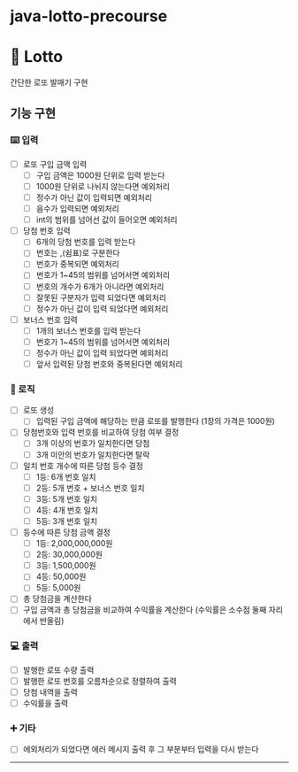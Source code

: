 # java-lotto-precourse

# 🎰 Lotto

간단한 로또 발매기 구현

## 기능 구현

### ⌨️ 입력

- [ ]  로또 구입 금액 입력
    - [ ]  구입 금액은 1000원 단위로 입력 받는다
    - [ ]  1000원 단위로 나뉘지 않는다면 예외처리
    - [ ]  정수가 아닌 값이 입력되면 예외처리
    - [ ]  음수가 입력되면 예외처리
    - [ ]  int의 범위를 넘어선 값이 들어오면 예외처리
- [ ]  당첨 번호 입력
    - [ ]  6개의 당첨 번호를 입력 받는다
    - [ ]  번호는 ,(쉼표)로 구분한다
    - [ ]  번호가 중복되면 예외처리
    - [ ]  번호가 1~45의 범위를 넘어서면 예외처리
    - [ ]  번호의 개수가 6개가 아니라면 예외처리
    - [ ]  잘못된 구분자가 입력 되었다면 예외처리
    - [ ]  정수가 아닌 값이 입력 되었다면 예외처리
- [ ]  보너스 번호 입력
    - [ ]  1개의 보너스 번호를 입력 받는다
    - [ ]  번호가 1~45의 범위를 넘어서면 예외처리
    - [ ]  정수가 아닌 값이 입력 되었다면 예외처리
    - [ ]  앞서 입력된 당첨 번호와 중복된다면 예외처리

### 🔄 로직

- [ ]  로또 생성
    - [ ]  입력된 구입 금액에 해당하는 만큼 로또를 발행한다 (1장의 가격은 1000원)
- [ ]  당첨번호와 입력 번호를 비교하여 당첨 여부 결정
    - [ ]  3개 이상의 번호가 일치한다면 당첨
    - [ ]  3개 미안의 번호가 일치한다면 탈락
- [ ]  일치 번호 개수에 따른 당첨 등수 결정
    - [ ]  1등: 6개 번호 일치
    - [ ]  2등: 5개 번호 + 보너스 번호 일치
    - [ ]  3등: 5개 번호 일치
    - [ ]  4등: 4개 번호 일치
    - [ ]  5등: 3개 번호 일치
- [ ]  등수에 따른 당첨 금액 결정
    - [ ]  1등: 2,000,000,000원
    - [ ]  2등: 30,000,000원
    - [ ]  3등: 1,500,000원
    - [ ]  4등: 50,000원
    - [ ]  5등: 5,000원
- [ ]  총 당첨금을 계산한다
- [ ]  구입 금액과 총 당첨금을 비교하여 수익률을 계산한다 (수익률은 소수점 둘째 자리에서 반올림)

### 💻 출력

- [ ]  발행한 로또 수량 출력
- [ ]  발행한 로또 번호를 오름차순으로 정렬하여 출력
- [ ]  당첨 내역을 출력
- [ ]  수익률을 출력

### ➕ 기타

- [ ]  에외처리가 되었다면 에러 메시지 출력 후 그 부분부터 입력을 다시 받는다

---
